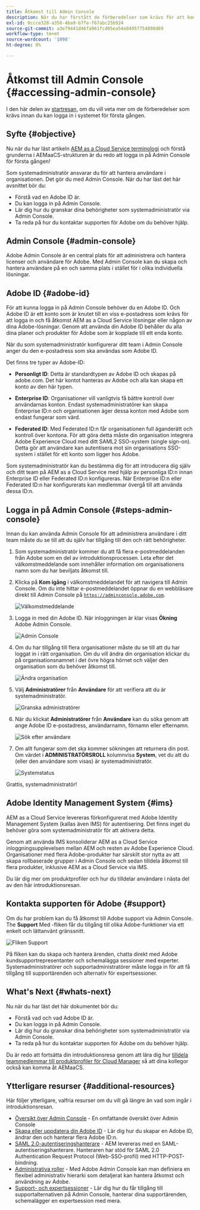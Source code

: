 ```yaml
---
title: Åtkomst till Admin Console
description: När du har förstått de förberedelser som krävs för att komma igång och grunderna i AEMaaCS-strukturen är du redo att logga in på Admin Console för första gången.
exl-id: 0ccce328-a356-4ba9-b7fe-f67abc25b924
source-git-commit: a3e79441d46fa961fcd05ea54e84957754890d69
workflow-type: tm+mt
source-wordcount: '1098'
ht-degree: 0%

---
```


# Åtkomst till Admin Console {#accessing-admin-console}

I den här delen av [startresan,](overview.md) om du vill veta mer om de förberedelser som krävs innan du kan logga in i systemet för första gången.

## Syfte {#objective}

Nu när du har läst artikeln [AEM as a Cloud Service terminologi](terminology.md) och förstå grunderna i AEMaaCS-strukturen är du redo att logga in på Admin Console för första gången!

Som systemadministratör ansvarar du för att hantera användare i organisationen. Det gör du med Admin Console. När du har läst det här avsnittet bör du:

* Förstå vad en Adobe ID är.
* Du kan logga in på Admin Console.
* Lär dig hur du granskar dina behörigheter som systemadministratör via Admin Console.
* Ta reda på hur du kontaktar supporten för Adobe om du behöver hjälp.

## Admin Console {#admin-console}

Adobe Admin Console är en central plats för att administrera och hantera licenser och användare för Adobe. Med Admin Console kan du skapa och hantera användare på en och samma plats i stället för i olika individuella lösningar.

## Adobe ID {#adobe-id}

För att kunna logga in på Admin Console behöver du en Adobe ID. Och Adobe ID är ett konto som är knutet till en viss e-postadress som krävs för att logga in och få åtkomst AEM as a Cloud Service lösningar eller någon av dina Adobe-lösningar. Genom att använda din Adobe ID behåller du alla dina planer och produkter för Adobe som är kopplade till ett enda konto.

När du som systemadministratör konfigurerar ditt team i Admin Console anger du den e-postadress som ska användas som Adobe ID.

Det finns tre typer av Adobe-ID:

* **Personligt ID**: Detta är standardtypen av Adobe ID och skapas på adobe.com. Det här kontot hanteras av Adobe och alla kan skapa ett konto av den här typen.

* **Enterprise ID**: Organisationer vill vanligtvis få bättre kontroll över användarnas konton. Endast systemadministratörer kan skapa Enterprise ID:n och organisationen äger dessa konton med Adobe som endast fungerar som värd.

* **Federated ID**: Med Federated ID:n får organisationen full äganderätt och kontroll över kontona. För att göra detta måste din organisation integrera Adobe Experience Cloud med ditt SAML2 SSO-system (single sign-on). Detta gör att användare kan autentisera mot sin organisations SSO-system i stället för ett konto som ligger hos Adobe.

Som systemadministratör kan du bestämma dig för att introducera dig själv och ditt team på AEM as a Cloud Service med hjälp av personliga ID:n innan Enterprise ID eller Federated ID:n konfigureras. När Enterprise ID:n eller Federated ID:n har konfigurerats kan medlemmar övergå till att använda dessa ID:n.

## Logga in på Admin Console {#steps-admin-console}

Innan du kan använda Admin Console för att administrera användare i ditt team måste du se till att du själv har tillgång till den och rätt behörigheter.

1. Som systemadministratör kommer du att få flera e-postmeddelanden från Adobe som en del av introduktionsprocessen. Leta efter det välkomstmeddelande som innehåller information om organisationens namn som du har beviljats åtkomst till.

1. Klicka på **Kom igång** i välkomstmeddelandet för att navigera till Admin Console. Om du inte hittar e-postmeddelandet öppnar du en webbläsare direkt till Admin Console på [`https://adminconsole.adobe.com`](https://adminconsole.adobe.com).

   ![Välkomstmeddelande](/help/journey-onboarding/assets/get-started-email.png)

1. Logga in med din Adobe ID. När inloggningen är klar visas **Ökning** Adobe Admin Console.

   ![Admin Console](/help/journey-onboarding/assets/get-started1.png)

1. Om du har tillgång till flera organisationer måste du se till att du har loggat in i rätt organisation. Om du vill ändra din organisation klickar du på organisationsnamnet i det övre högra hörnet och väljer den organisation som du behöver åtkomst till.

   ![Ändra organisation](/help/journey-onboarding/assets/admin-console-orgswitch.png)

1. Välj **Administratörer** från **Användare** för att verifiera att du är systemadministratör.

   ![Granska administratörer](/help/journey-onboarding/assets/get-started2.png)

1. När du klickat **Administratörer** från **Användare** kan du söka genom att ange Adobe ID e-postadress, användarnamn, förnamn eller efternamn.

   ![Sök efter användare](/help/journey-onboarding/assets/get-started3.png)

1. Om allt fungerar som det ska kommer sökningen att returnera din post. Om värdet i **ADMINISTRATÖRSROLL** kolumnvisa **System**, vet du att du (eller den användare som visas) är systemadministratör.

   ![Systemstatus](/help/journey-onboarding/assets/get-started4.png)

Grattis, systemadministratör!

## Adobe Identity Management System {#ims}

AEM as a Cloud Service levereras förkonfigurerat med Adobe Identity Management System (kallas även IMS) för autentisering. Det finns inget du behöver göra som systemadministratör för att aktivera detta.

Genom att använda IMS konsoliderar AEM as a Cloud Service inloggningsupplevelsen mellan AEM och resten av Adobe Experience Cloud. Organisationer med flera Adobe-produkter har särskilt stor nytta av att skapa rollbaserade grupper i Admin Console och sedan tilldela åtkomst till flera produkter, inklusive AEM as a Cloud Service via IMS.

Du lär dig mer om produktprofiler och hur du tilldelar användare i nästa del av den här introduktionsresan.

## Kontakta supporten för Adobe {#support}

Om du har problem kan du få åtkomst till Adobe support via Admin Console. The **Support** Med -fliken får du tillgång till olika Adobe-funktioner via ett enkelt och lättanvänt gränssnitt.

![Fliken Support](/help/journey-onboarding/assets/support-menu.png)

På fliken kan du skapa och hantera ärenden, chatta direkt med Adobe kundsupportrepresentanter och schemalägga sessioner med experter. Systemadministratörer och supportadministratörer måste logga in för att få tillgång till supportärenden och alternativ för expertsessioner.

## What&#39;s Next {#whats-next}

Nu när du har läst det här dokumentet bör du:

* Förstå vad och vad Adobe ID är.
* Du kan logga in på Admin Console.
* Lär dig hur du granskar dina behörigheter som systemadministratör via Admin Console.
* Ta reda på hur du kontaktar supporten för Adobe om du behöver hjälp.

Du är redo att fortsätta din introduktionsresa genom att lära dig hur [tilldela teammedlemmar till produktprofiler för Cloud Manager](assign-profiles-cloud-manager.md) så att dina kollegor också kan komma åt AEMaaCS.

## Ytterligare resurser {#additional-resources}

Här följer ytterligare, valfria resurser om du vill gå längre än vad som ingår i introduktionsresan.

* [Översikt över Admin Console](https://helpx.adobe.com/enterprise/using/admin-console.html) - En omfattande översikt över Admin Console
* [Skapa eller uppdatera din Adobe ID](https://helpx.adobe.com/ca/manage-account/using/create-update-adobe-id.html#HowtocreateorupdateyourAdobeID) - Lär dig hur du skapar en Adobe ID, ändrar den och hanterar flera Adobe ID:n.
* [SAML 2.0-autentiseringshanterare](https://experienceleague.adobe.com/docs/experience-manager-65/administering/security/saml-2-0-authenticationhandler.html) - AEM levereras med en SAML-autentiseringshanterare. Hanteraren har stöd för SAML 2.0 Authentication Request Protocol (Web-SSO-profil) med HTTP-POST-bindning.
* [Administrativa roller](https://helpx.adobe.com/enterprise/using/admin-roles.ug.html) - Med Adobe Admin Console kan man definiera en flexibel administrativ hierarki som detaljerat kan hantera åtkomst och användning av Adobe.
* [Support- och expertsessioner](https://helpx.adobe.com/enterprise/admin-guide.html/enterprise/using/support-for-experience-cloud.ug.html) - Lär dig hur du får tillgång till supportalternativen på Admin Console, hanterar dina supportärenden, schemalägger en expertsession med mera.
